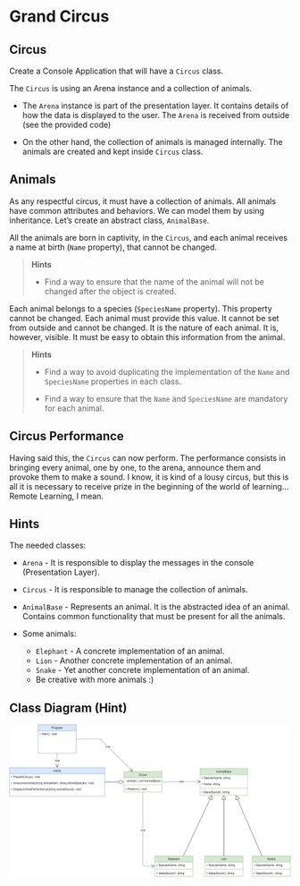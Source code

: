 # Grand Circus

## Circus

Create a Console Application that will have a `Circus` class.

The `Circus` is using an Arena instance and a collection of animals.

- The `Arena` instance is part of the presentation layer. It contains details of how the data is displayed to the user. The `Arena` is received from outside (see the provided code)

- On the other hand, the collection of animals is managed internally. The animals are created and kept inside `Circus` class.

## Animals
As any respectful circus, it must have a collection of animals. All animals have common attributes and behaviors. We can model them by using inheritance. Let’s create an abstract class, `AnimalBase`.

All the animals are born in captivity, in the `Circus`, and each animal receives a name at birth (`Name` property), that cannot be changed.

> **Hints**
> 
> - Find a way to ensure that the name of the animal will not be changed after the object is created.

Each animal belongs to a species (`SpeciesName` property). This property cannot be changed. Each animal must provide this value. It cannot be set from outside and cannot be changed. It is the nature of each animal. It is, however, visible. It must be easy to obtain this information from the animal.

> **Hints**
>
> - Find a way to avoid duplicating the implementation of the `Name` and `SpeciesName` properties in each class.
>
> - Find a way to ensure that the `Name` and `SpeciesName` are mandatory for each animal.

## Circus Performance

Having said this, the `Circus` can now perform. The performance consists in bringing every animal, one by one, to the arena, announce them and provoke them to make a sound. I know, it is kind of a lousy circus, but this is all it is necessary to receive prize in the beginning of the world of learning… Remote Learning, I mean.

## Hints

The needed classes:

- `Arena` - It is responsible to display the messages in the console (Presentation Layer).

- `Circus` - It is responsible to manage the collection of animals.

- `AnimalBase` - Represents an animal. It is the abstracted idea of an animal. Contains common functionality that must be present for all the animals.

- Some animals: 
  - `Elephant` - A concrete implementation of an animal.
  - `Lion` - Another concrete implementation of an animal.
  - `Snake` - Yet another concrete implementation of an animal.
  - Be creative with more animals :)

## Class Diagram (Hint)

![Class Diagram](class-diagram.drawio.png)